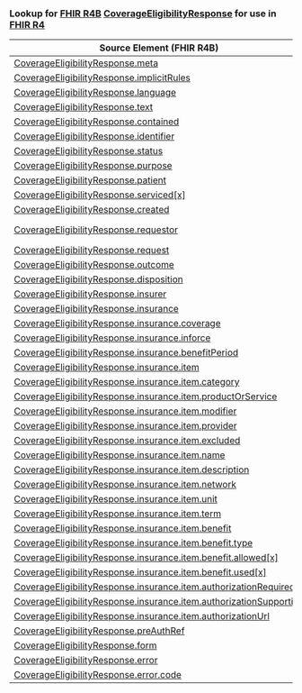 ### Lookup for [FHIR R4B](https://hl7.org/fhir/R4B/) [CoverageEligibilityResponse](https://hl7.org/fhir/R4B/CoverageEligibilityResponse.html) for use in [FHIR R4](https://hl7.org/fhir/R4/)

| Source Element (FHIR R4B) | Usage | Target |
| -------------- | ----- | ------ |
| [CoverageEligibilityResponse.meta](https://hl7.org/fhir/R4B/CoverageEligibilityResponse.html#resource) | `UseElementSameName` | [CoverageEligibilityResponse.meta](https://hl7.org/fhir/R4/CoverageEligibilityResponse.html#resource) |
| [CoverageEligibilityResponse.implicitRules](https://hl7.org/fhir/R4B/CoverageEligibilityResponse.html#resource) | `UseElementSameName` | [CoverageEligibilityResponse.implicitRules](https://hl7.org/fhir/R4/CoverageEligibilityResponse.html#resource) |
| [CoverageEligibilityResponse.language](https://hl7.org/fhir/R4B/CoverageEligibilityResponse.html#resource) | `UseElementSameName` | [CoverageEligibilityResponse.language](https://hl7.org/fhir/R4/CoverageEligibilityResponse.html#resource) |
| [CoverageEligibilityResponse.text](https://hl7.org/fhir/R4B/CoverageEligibilityResponse.html#resource) | `UseElementSameName` | [CoverageEligibilityResponse.text](https://hl7.org/fhir/R4/CoverageEligibilityResponse.html#resource) |
| [CoverageEligibilityResponse.contained](https://hl7.org/fhir/R4B/CoverageEligibilityResponse.html#resource) | `UseElementSameName` | [CoverageEligibilityResponse.contained](https://hl7.org/fhir/R4/CoverageEligibilityResponse.html#resource) |
| [CoverageEligibilityResponse.identifier](https://hl7.org/fhir/R4B/CoverageEligibilityResponse.html#resource) | `UseElementSameName` | [CoverageEligibilityResponse.identifier](https://hl7.org/fhir/R4/CoverageEligibilityResponse.html#resource) |
| [CoverageEligibilityResponse.status](https://hl7.org/fhir/R4B/CoverageEligibilityResponse.html#resource) | `UseElementSameName` | [CoverageEligibilityResponse.status](https://hl7.org/fhir/R4/CoverageEligibilityResponse.html#resource) |
| [CoverageEligibilityResponse.purpose](https://hl7.org/fhir/R4B/CoverageEligibilityResponse.html#resource) | `UseElementSameName` | [CoverageEligibilityResponse.purpose](https://hl7.org/fhir/R4/CoverageEligibilityResponse.html#resource) |
| [CoverageEligibilityResponse.patient](https://hl7.org/fhir/R4B/CoverageEligibilityResponse.html#resource) | `UseElementSameName` | [CoverageEligibilityResponse.patient](https://hl7.org/fhir/R4/CoverageEligibilityResponse.html#resource) |
| [CoverageEligibilityResponse.serviced[x]](https://hl7.org/fhir/R4B/CoverageEligibilityResponse.html#resource) | `UseElementSameName` | [CoverageEligibilityResponse.serviced[x]](https://hl7.org/fhir/R4/CoverageEligibilityResponse.html#resource) |
| [CoverageEligibilityResponse.created](https://hl7.org/fhir/R4B/CoverageEligibilityResponse.html#resource) | `UseElementSameName` | [CoverageEligibilityResponse.created](https://hl7.org/fhir/R4/CoverageEligibilityResponse.html#resource) |
| [CoverageEligibilityResponse.requestor](https://hl7.org/fhir/R4B/CoverageEligibilityResponse.html#resource) | `UseOneOf` | [CoverageEligibilityResponse.requestor](https://hl7.org/fhir/R4/CoverageEligibilityResponse.html#resource)<br />[CoverageEligibilityResponse.requestor](https://hl7.org/fhir/R4/CoverageEligibilityResponse.html#resource) |
| [CoverageEligibilityResponse.request](https://hl7.org/fhir/R4B/CoverageEligibilityResponse.html#resource) | `UseElementSameName` | [CoverageEligibilityResponse.request](https://hl7.org/fhir/R4/CoverageEligibilityResponse.html#resource) |
| [CoverageEligibilityResponse.outcome](https://hl7.org/fhir/R4B/CoverageEligibilityResponse.html#resource) | `UseElementSameName` | [CoverageEligibilityResponse.outcome](https://hl7.org/fhir/R4/CoverageEligibilityResponse.html#resource) |
| [CoverageEligibilityResponse.disposition](https://hl7.org/fhir/R4B/CoverageEligibilityResponse.html#resource) | `UseElementSameName` | [CoverageEligibilityResponse.disposition](https://hl7.org/fhir/R4/CoverageEligibilityResponse.html#resource) |
| [CoverageEligibilityResponse.insurer](https://hl7.org/fhir/R4B/CoverageEligibilityResponse.html#resource) | `UseElementSameName` | [CoverageEligibilityResponse.insurer](https://hl7.org/fhir/R4/CoverageEligibilityResponse.html#resource) |
| [CoverageEligibilityResponse.insurance](https://hl7.org/fhir/R4B/CoverageEligibilityResponse.html#resource) | `UseElementSameName` | [CoverageEligibilityResponse.insurance](https://hl7.org/fhir/R4/CoverageEligibilityResponse.html#resource) |
| [CoverageEligibilityResponse.insurance.coverage](https://hl7.org/fhir/R4B/CoverageEligibilityResponse.html#resource) | `UseElementSameName` | [CoverageEligibilityResponse.insurance.coverage](https://hl7.org/fhir/R4/CoverageEligibilityResponse.html#resource) |
| [CoverageEligibilityResponse.insurance.inforce](https://hl7.org/fhir/R4B/CoverageEligibilityResponse.html#resource) | `UseElementSameName` | [CoverageEligibilityResponse.insurance.inforce](https://hl7.org/fhir/R4/CoverageEligibilityResponse.html#resource) |
| [CoverageEligibilityResponse.insurance.benefitPeriod](https://hl7.org/fhir/R4B/CoverageEligibilityResponse.html#resource) | `UseElementSameName` | [CoverageEligibilityResponse.insurance.benefitPeriod](https://hl7.org/fhir/R4/CoverageEligibilityResponse.html#resource) |
| [CoverageEligibilityResponse.insurance.item](https://hl7.org/fhir/R4B/CoverageEligibilityResponse.html#resource) | `UseElementSameName` | [CoverageEligibilityResponse.insurance.item](https://hl7.org/fhir/R4/CoverageEligibilityResponse.html#resource) |
| [CoverageEligibilityResponse.insurance.item.category](https://hl7.org/fhir/R4B/CoverageEligibilityResponse.html#resource) | `UseElementSameName` | [CoverageEligibilityResponse.insurance.item.category](https://hl7.org/fhir/R4/CoverageEligibilityResponse.html#resource) |
| [CoverageEligibilityResponse.insurance.item.productOrService](https://hl7.org/fhir/R4B/CoverageEligibilityResponse.html#resource) | `UseElementSameName` | [CoverageEligibilityResponse.insurance.item.productOrService](https://hl7.org/fhir/R4/CoverageEligibilityResponse.html#resource) |
| [CoverageEligibilityResponse.insurance.item.modifier](https://hl7.org/fhir/R4B/CoverageEligibilityResponse.html#resource) | `UseElementSameName` | [CoverageEligibilityResponse.insurance.item.modifier](https://hl7.org/fhir/R4/CoverageEligibilityResponse.html#resource) |
| [CoverageEligibilityResponse.insurance.item.provider](https://hl7.org/fhir/R4B/CoverageEligibilityResponse.html#resource) | `UseElementSameName` | [CoverageEligibilityResponse.insurance.item.provider](https://hl7.org/fhir/R4/CoverageEligibilityResponse.html#resource) |
| [CoverageEligibilityResponse.insurance.item.excluded](https://hl7.org/fhir/R4B/CoverageEligibilityResponse.html#resource) | `UseElementSameName` | [CoverageEligibilityResponse.insurance.item.excluded](https://hl7.org/fhir/R4/CoverageEligibilityResponse.html#resource) |
| [CoverageEligibilityResponse.insurance.item.name](https://hl7.org/fhir/R4B/CoverageEligibilityResponse.html#resource) | `UseElementSameName` | [CoverageEligibilityResponse.insurance.item.name](https://hl7.org/fhir/R4/CoverageEligibilityResponse.html#resource) |
| [CoverageEligibilityResponse.insurance.item.description](https://hl7.org/fhir/R4B/CoverageEligibilityResponse.html#resource) | `UseElementSameName` | [CoverageEligibilityResponse.insurance.item.description](https://hl7.org/fhir/R4/CoverageEligibilityResponse.html#resource) |
| [CoverageEligibilityResponse.insurance.item.network](https://hl7.org/fhir/R4B/CoverageEligibilityResponse.html#resource) | `UseElementSameName` | [CoverageEligibilityResponse.insurance.item.network](https://hl7.org/fhir/R4/CoverageEligibilityResponse.html#resource) |
| [CoverageEligibilityResponse.insurance.item.unit](https://hl7.org/fhir/R4B/CoverageEligibilityResponse.html#resource) | `UseElementSameName` | [CoverageEligibilityResponse.insurance.item.unit](https://hl7.org/fhir/R4/CoverageEligibilityResponse.html#resource) |
| [CoverageEligibilityResponse.insurance.item.term](https://hl7.org/fhir/R4B/CoverageEligibilityResponse.html#resource) | `UseElementSameName` | [CoverageEligibilityResponse.insurance.item.term](https://hl7.org/fhir/R4/CoverageEligibilityResponse.html#resource) |
| [CoverageEligibilityResponse.insurance.item.benefit](https://hl7.org/fhir/R4B/CoverageEligibilityResponse.html#resource) | `UseElementSameName` | [CoverageEligibilityResponse.insurance.item.benefit](https://hl7.org/fhir/R4/CoverageEligibilityResponse.html#resource) |
| [CoverageEligibilityResponse.insurance.item.benefit.type](https://hl7.org/fhir/R4B/CoverageEligibilityResponse.html#resource) | `UseElementSameName` | [CoverageEligibilityResponse.insurance.item.benefit.type](https://hl7.org/fhir/R4/CoverageEligibilityResponse.html#resource) |
| [CoverageEligibilityResponse.insurance.item.benefit.allowed[x]](https://hl7.org/fhir/R4B/CoverageEligibilityResponse.html#resource) | `UseElementSameName` | [CoverageEligibilityResponse.insurance.item.benefit.allowed[x]](https://hl7.org/fhir/R4/CoverageEligibilityResponse.html#resource) |
| [CoverageEligibilityResponse.insurance.item.benefit.used[x]](https://hl7.org/fhir/R4B/CoverageEligibilityResponse.html#resource) | `UseElementSameName` | [CoverageEligibilityResponse.insurance.item.benefit.used[x]](https://hl7.org/fhir/R4/CoverageEligibilityResponse.html#resource) |
| [CoverageEligibilityResponse.insurance.item.authorizationRequired](https://hl7.org/fhir/R4B/CoverageEligibilityResponse.html#resource) | `UseElementSameName` | [CoverageEligibilityResponse.insurance.item.authorizationRequired](https://hl7.org/fhir/R4/CoverageEligibilityResponse.html#resource) |
| [CoverageEligibilityResponse.insurance.item.authorizationSupporting](https://hl7.org/fhir/R4B/CoverageEligibilityResponse.html#resource) | `UseElementSameName` | [CoverageEligibilityResponse.insurance.item.authorizationSupporting](https://hl7.org/fhir/R4/CoverageEligibilityResponse.html#resource) |
| [CoverageEligibilityResponse.insurance.item.authorizationUrl](https://hl7.org/fhir/R4B/CoverageEligibilityResponse.html#resource) | `UseElementSameName` | [CoverageEligibilityResponse.insurance.item.authorizationUrl](https://hl7.org/fhir/R4/CoverageEligibilityResponse.html#resource) |
| [CoverageEligibilityResponse.preAuthRef](https://hl7.org/fhir/R4B/CoverageEligibilityResponse.html#resource) | `UseElementSameName` | [CoverageEligibilityResponse.preAuthRef](https://hl7.org/fhir/R4/CoverageEligibilityResponse.html#resource) |
| [CoverageEligibilityResponse.form](https://hl7.org/fhir/R4B/CoverageEligibilityResponse.html#resource) | `UseElementSameName` | [CoverageEligibilityResponse.form](https://hl7.org/fhir/R4/CoverageEligibilityResponse.html#resource) |
| [CoverageEligibilityResponse.error](https://hl7.org/fhir/R4B/CoverageEligibilityResponse.html#resource) | `UseElementSameName` | [CoverageEligibilityResponse.error](https://hl7.org/fhir/R4/CoverageEligibilityResponse.html#resource) |
| [CoverageEligibilityResponse.error.code](https://hl7.org/fhir/R4B/CoverageEligibilityResponse.html#resource) | `UseElementSameName` | [CoverageEligibilityResponse.error.code](https://hl7.org/fhir/R4/CoverageEligibilityResponse.html#resource) |
